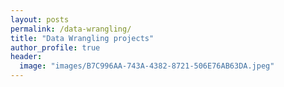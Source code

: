 ```yaml
---
layout: posts
permalink: /data-wrangling/
title: "Data Wrangling projects"
author_profile: true
header:
  image: "images/B7C996AA-743A-4382-8721-506E76AB63DA.jpeg"
---
```



